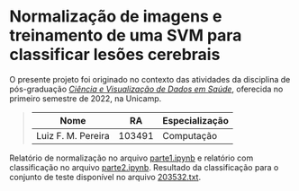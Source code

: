 # Normalização de imagens e treinamento de uma SVM para classificar lesões cerebrais

O presente projeto foi originado no contexto das atividades da disciplina de pós-graduação [*Ciência e Visualização de Dados em Saúde*](https://ds4h.org), oferecida no primeiro semestre de 2022, na Unicamp.

> |Nome  | RA | Especialização
> |--|--|--|
> | Luiz F. M. Pereira  | 103491  | Computação|

Relatório de normalização no arquivo [parte1.ipynb](notebooks/parte1.ipynb) e relatório com classificação no arquivo [parte2.ipynb](notebooks/parte2.ipynb).
Resultado da classificação para o conjunto de teste disponível no arquivo [203532.txt](reports/203532.txt).

